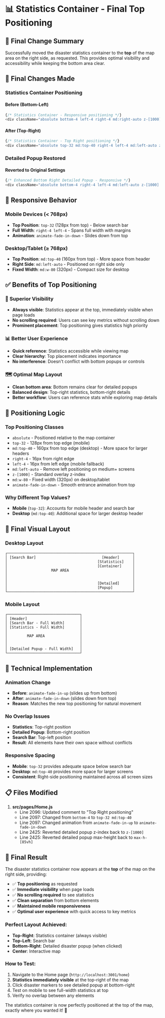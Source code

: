 # 📊 Statistics Container - Final Top Positioning

## 🎯 Final Change Summary
Successfully moved the disaster statistics container to the **top** of the map area on the right side, as requested. This provides optimal visibility and accessibility while keeping the bottom area clear.

## 🔧 Final Changes Made

### **Statistics Container Positioning**

#### **Before (Bottom-Left)**
```javascript
{/* Statistics Container - Responsive positioning */}
<div className="absolute bottom-4 left-4 right-4 md:right-auto z-[1000] md:w-80 animate-fade-in-up">
```

#### **After (Top-Right)**
```javascript
{/* Statistics Container - Top Right positioning */}
<div className="absolute top-32 md:top-40 right-4 left-4 md:left-auto z-[1000] md:w-80 animate-fade-in-down">
```

### **Detailed Popup Restored**

#### **Reverted to Original Settings**
```javascript
{/* Enhanced Bottom Right Detailed Popup - Responsive */}
<div className="absolute bottom-4 right-4 left-4 md:left-auto z-[1000] md:w-[480px] max-h-[85vh] overflow-y-auto animate-fade-in-up">
```

## 📱 Responsive Behavior

### **Mobile Devices (< 768px)**
- **Top Position**: `top-32` (128px from top) - Below search bar
- **Full Width**: `right-4 left-4` - Spans full width with margins
- **Animation**: `animate-fade-in-down` - Slides down from top

### **Desktop/Tablet (≥ 768px)**
- **Top Position**: `md:top-40` (160px from top) - More space from header
- **Right Side**: `md:left-auto` - Positioned on right side only
- **Fixed Width**: `md:w-80` (320px) - Compact size for desktop

## ✅ Benefits of Top Positioning

### **🎯 Superior Visibility**
- **Always visible**: Statistics appear at the top, immediately visible when page loads
- **No scrolling required**: Users can see key metrics without scrolling down
- **Prominent placement**: Top positioning gives statistics high priority

### **📊 Better User Experience**
- **Quick reference**: Statistics accessible while viewing map
- **Clear hierarchy**: Top placement indicates importance
- **No interference**: Doesn't conflict with bottom popups or controls

### **🗺️ Optimal Map Layout**
- **Clean bottom area**: Bottom remains clear for detailed popups
- **Balanced design**: Top-right statistics, bottom-right details
- **Better workflow**: Users can reference stats while exploring map details

## 🔄 Positioning Logic

### **Top Positioning Classes**
- `absolute` - Positioned relative to the map container
- `top-32` - 128px from top edge (mobile)
- `md:top-40` - 160px from top edge (desktop) - More space for larger headers
- `right-4` - 16px from right edge
- `left-4` - 16px from left edge (mobile fallback)
- `md:left-auto` - Remove left positioning on medium+ screens
- `z-[1000]` - Standard overlay z-index
- `md:w-80` - Fixed width (320px) on desktop/tablet
- `animate-fade-in-down` - Smooth entrance animation from top

### **Why Different Top Values?**
- **Mobile** (`top-32`): Accounts for mobile header and search bar
- **Desktop** (`md:top-40`): Additional space for larger desktop header

## 🎨 Final Visual Layout

### **Desktop Layout**
```
┌─────────────────────────────────────────────────────────┐
│ [Search Bar]                              [Header]      │
│                                         [Statistics]    │
│                                         [Container]     │
│                    MAP AREA                             │
│                                                         │
│                                                         │
│                                         [Detailed]      │
│                                         [Popup]         │
└─────────────────────────────────────────────────────────┘
```

### **Mobile Layout**
```
┌─────────────────────────────────┐
│ [Header]                        │
│ [Search Bar - Full Width]       │
│ [Statistics - Full Width]       │
│                                 │
│         MAP AREA                │
│                                 │
│                                 │
│ [Detailed Popup - Full Width]   │
└─────────────────────────────────┘
```

## 🚀 Technical Implementation

### **Animation Change**
- **Before**: `animate-fade-in-up` (slides up from bottom)
- **After**: `animate-fade-in-down` (slides down from top)
- **Reason**: Matches the new top positioning for natural movement

### **No Overlap Issues**
- **Statistics**: Top-right position
- **Detailed Popup**: Bottom-right position
- **Search Bar**: Top-left position
- **Result**: All elements have their own space without conflicts

### **Responsive Spacing**
- **Mobile**: `top-32` provides adequate space below search bar
- **Desktop**: `md:top-40` provides more space for larger screens
- **Consistent**: Right-side positioning maintained across all screen sizes

## 📋 Files Modified

1. **src/pages/Home.js**
   - Line 2096: Updated comment to "Top Right positioning"
   - Line 2097: Changed from `bottom-4` to `top-32 md:top-40`
   - Line 2097: Changed animation from `animate-fade-in-up` to `animate-fade-in-down`
   - Line 2425: Reverted detailed popup z-index back to `z-[1000]`
   - Line 2425: Reverted detailed popup max-height back to `max-h-[85vh]`

## 🎉 Final Result

The disaster statistics container now appears at the **top** of the map on the right side, providing:

- ✅ **Top positioning** as requested
- ✅ **Immediate visibility** when page loads
- ✅ **No scrolling required** to see statistics
- ✅ **Clean separation** from bottom elements
- ✅ **Maintained mobile responsiveness**
- ✅ **Optimal user experience** with quick access to key metrics

### **Perfect Layout Achieved:**
- **Top-Right**: Statistics container (always visible)
- **Top-Left**: Search bar
- **Bottom-Right**: Detailed disaster popup (when clicked)
- **Center**: Interactive map

### **How to Test:**
1. Navigate to the Home page (`http://localhost:3001/home`)
2. **Statistics immediately visible** at the top-right of the map
3. Click disaster markers to see detailed popup at bottom-right
4. Test on mobile to see full-width statistics at top
5. Verify no overlap between any elements

The statistics container is now perfectly positioned at the top of the map, exactly where you wanted it! 🎉
